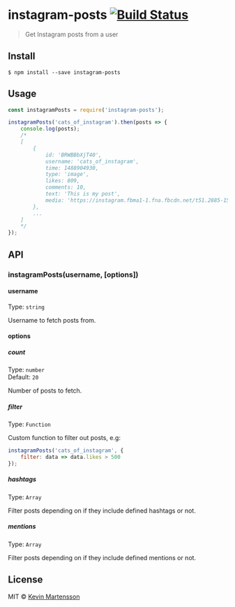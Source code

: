 # instagram-posts [![Build Status](https://travis-ci.org/kevva/instagram-posts.svg?branch=master)](https://travis-ci.org/kevva/instagram-posts)

> Get Instagram posts from a user


## Install

```
$ npm install --save instagram-posts
```


## Usage

```js
const instagramPosts = require('instagram-posts');

instagramPosts('cats_of_instagram').then(posts => {
	console.log(posts);
	/*
	[
		{
			id: 'BRWBBbXjT40',
			username: 'cats_of_instagram',
			time: 1488904930,
			type: 'image',
			likes: 809,
			comments: 10,
			text: 'This is my post',
			media: 'https://instagram.fbma1-1.fna.fbcdn.net/t51.2885-15/s640x640/sh0.08/e35/1231231_123123_1231231.jpg'
		},
		...
	]
	*/
});
```


## API

### instagramPosts(username, [options])

#### username

Type: `string`

Username to fetch posts from.

#### options

##### count

Type: `number`<br>
Default: `20`

Number of posts to fetch.

##### filter

Type: `Function`

Custom function to filter out posts, e.g:

```js
instagramPosts('cats_of_instagram', {
	filter: data => data.likes > 500
});
```

##### hashtags

Type: `Array`

Filter posts depending on if they include defined hashtags or not.

##### mentions

Type: `Array`

Filter posts depending on if they include defined mentions or not.


## License

MIT © [Kevin Martensson](https://github.com/kevva)
